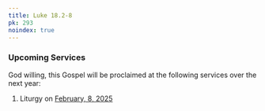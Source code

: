 ```yaml
---
title: Luke 18.2-8
pk: 293
noindex: true
---
```


### Upcoming Services

God willing, this Gospel will be proclaimed at the following services over the next year:


1. Liturgy on [February,  8, 2025](https://orthocal.info/readings/gregorian/2025/02/08/)
